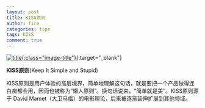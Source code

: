 ```yaml
---
layout: post
title: KISS原则
author: fire
categories: tips 
tags: KISS
comment: true
---
```


[![title](//image.sideproject.cn/titlex/title_001.jpg){:class="image-title"}](//image.sideproject.cn/titlex/title_001.jpg){:target="_blank"}

**KISS原则**(Keep It Simple and Stupid)

KISS原则是用户体验的高层境界，简单地理解这句话，就是要把一个产品做得连白痴都会用，因而也被称为“懒人原则”。换句话说来，“简单就是美”。KISS原则源于 David Mamet（大卫马梅）的电影理论，后来被逐渐延伸扩展到其他领域。